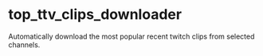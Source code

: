# top_ttv_clips_downloader
Automatically download the most popular recent twitch clips from selected channels.
